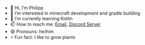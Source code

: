 - 👋 Hi, I’m Philipp
- 👀 I’m interested in minecraft development and gradle building
- 🌱 I’m currently learning Kotlin
- 📫 How to reach me: [Email](mailto:philippcmd@outlook.com), [Discord Server](https://discord.gg/FPe8XpJxCr)
- 😄 Pronouns: he/him
- ⚡ Fun fact: I like to grow plants
